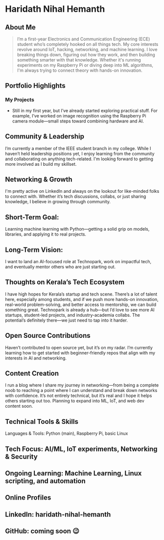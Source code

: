 # Haridath Nihal Hemanth
## About Me
> I’m a first-year Electronics and Communication Engineering (ECE) student who’s completely hooked on all things tech. My core interests revolve around IoT, hacking, networking, and machine learning. I love breaking things down, figuring out how they work, and then building something smarter with that knowledge. Whether it's running experiments on my Raspberry Pi or diving deep into ML algorithms, I'm always trying to connect theory with hands-on innovation.

## Portfolio Highlights
### My Projects
- Still in my first year, but I’ve already started exploring practical stuff. For example, I’ve worked on image recognition using the Raspberry Pi camera module—small steps toward combining hardware and AI.

## Community & Leadership
I’m currently a member of the IEEE student branch in my college. While I haven’t held leadership positions yet, I enjoy learning from the community and collaborating on anything tech-related. I'm looking forward to getting more involved as I build my skillset.

## Networking & Growth
I'm pretty active on LinkedIn and always on the lookout for like-minded folks to connect with. Whether it’s tech discussions, collabs, or just sharing knowledge, I believe in growing through community.

## Short-Term Goal:
Learning machine learning with Python—getting a solid grip on models, libraries, and applying it to real projects.

## Long-Term Vision:
I want to land an AI-focused role at Technopark, work on impactful tech, and eventually mentor others who are just starting out.

## Thoughts on Kerala’s Tech Ecosystem
I have high hopes for Kerala’s startup and tech scene. There’s a lot of talent here, especially among students, and if we push more hands-on innovation, real-world problem-solving, and better access to mentorship, we can build something great. Technopark is already a hub—but I’d love to see more AI startups, student-led projects, and industry-academia collabs. The potential’s definitely there—we just need to tap into it harder.

## Open Source Contributions
Haven’t contributed to open source yet, but it’s on my radar. I’m currently learning how to get started with beginner-friendly repos that align with my interests in AI and networking.

## Content Creation
I run a blog where I share my journey in networking—from being a complete noob to reaching a point where I can understand and break down networks with confidence. It’s not entirely technical, but it’s real and I hope it helps others starting out too. Planning to expand into ML, IoT, and web dev content soon.

## Technical Tools & Skills
Languages & Tools: Python (main), Raspberry Pi, basic Linux

## Tech Focus: AI/ML, IoT experiments, Networking & Security

## Ongoing Learning: Machine Learning, Linux scripting, and automation

## Online Profiles
## LinkedIn: haridath-nihal-hemanth

## GitHub: coming soon 😉

